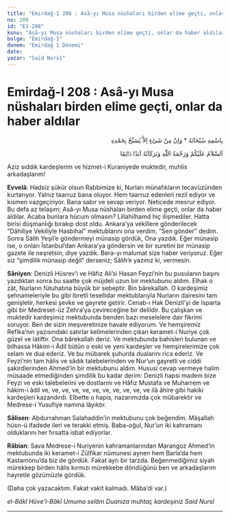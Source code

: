 ```yaml
---
title: "Emirdağ-I 208 : Asâ-yı Musa nüshaları birden elime geçti, onlar da haber aldılar"
no: 208
id: "E1-208"
konu: "Asâ-yı Musa nüshaları birden elime geçti, onlar da haber aldılar"
bolge: "Emirdağ-I"
donem: "Emirdağ 1 Dönemi"
date: 
yazar: "Said Nursî"
---
```


# Emirdağ-I 208 : Asâ-yı Musa nüshaları birden elime geçti, onlar da haber aldılar

<p class="arabic" dir="rtl" title="Meal: “Subhân Allah’ın adıyla” * “Hiçbir şey yoktur ki O'nu hamd ile tesbih etmesin” [İsrâ 17:44]">بِاسْمِهِ سُبْحَانَهُ * وَاِنْ مِنْ شَىْءٍ اِلاَّ يُسَبِّحُ بِحَمْدِهِ</p>

<p class="arabic" dir="rtl" title="Meal: “Allah’ın selâmı, rahmeti ve bereketleri, ebedî ve dâimî olarak üzerinize olsun.”">اَلسَّلاَمُ عَلَيْكُمْ وَرَحْمَةُ اللّٰهِ وَبَرَكَاتُهُ اَبَدًا دَائِمًا</p>

Aziz sıddık kardeşlerim ve hizmet-i Kuraniyede muktedir, muhlis arkadaşlarım!

**Evvelâ**: Hadsiz şükür olsun Rabbimize ki, Nurları münafıkların tecavüzünden kurtarıyor. Yalnız taarruz bana oluyor. Hem taarruz edenleri rezil ediyor ve kısmen vazgeçiriyor. Bana sabır ve sevap veriyor. Neticede mesrur ediyor. Bu defa az telaşım; Asâ-yı Musa nüshaları birden elime geçti, onlar da haber aldılar. Acaba bunlara hücum olmasın? Lillahilhamd hiç ilişmediler. Hatta birisi düşmanlığı bırakıp dost oldu. Ankara’ya vekillere gönderilecek “Dâhiliye Vekiliyle Hasbihal” mektublarını ona verdim. “Sen gönder” dedim. Sonra Sâlih Yeşil’e göndermeyi münasip gördük, Ona yazdık. Eğer münasip ise, o onları İstanbul’dan Ankara’ya göndersin ve bir suretini bir münasip gazete ile neşretsin, diye yazdık. Bera-yı malumat size haber veriyoruz. Eğer siz “şimdilik münasip değil” derseniz; Sâlih’e yazınız ki, vermesin.

**Sâniyen**: Denizli Hüsrev’i ve Hâfız Ali’si Hasan Feyzi’nin bu pusulanın başını yazdıktan sonra bu saatte çok müjdeli uzun bir mektubunu aldım. Elhak o zât, Nurların fütuhatına büyük bir sebeptir. Bin bârekallah. O kardeşimiz şehnameleriyle bu gibi ibretli tesellidar mektublarıyla Nurların dairesini tam genişletir, herkesi şevke ve gayrete getirir. Cenab-ı Hak Denizli’yi de Isparta gibi bir Medreset-üz Zehra’ya çevireceğine bir delildir. Bu çalışkan ve muktedir kardeşimiz mektubunda benden bazı meselelere dair fikrimi soruyor. Ben de sizin meşveretinize havale ediyorum. Ve hemşiremiz Refika’nın yazısındaki satırlar kelimelerinden çıkan keramet-i Nuriye çok güzel ve latiftir. Ona bârekallah deriz. Ve mektubunda bahisleri bulunan ve bilhassa Hâkim-i Âdil bütün o eski ve yeni kardeşler ve hemşirelerimize çok selam ve dua ederiz. Ve bu mübarek şuhurda dualarını rica ederiz. Ve Feyzi’nin tam hâlis ve sâdık talebelerinden ve Nur’un gayretli ve ciddi şakirdlerinden Ahmed’in bir mektubunu aldım. Hususi cevap vermeye halim müsaade etmediğinden şimdilik bu kadar derim: Denizli hapsi madem bize Feyzi ve eski talebelerini ve dostlarını ve Hâfız Mustafa ve Muharrem ve hâkim-i âdil ve, ve, ve, ve, ve, ve, ve, ve, ve, ve, ve ilâ âhire gibi hakiki kardeşleri kazandırdı. Elbette o hapis, nazarımızda çok mübarektir ve Medrese-i Yusufiye namına lâyıktır.

**Sâlisen**: Abdurrahman Salahaddin’in mektubunu çok beğendim. Mâşallah hüsn-ü ifadede ileri ve terakki etmiş. Baba-oğul, Nur’un iki kahramanı olduklarını her fırsatta isbat ediyorlar.

**Râbian**: Sava Medrese-i Nuriyenin kahramanlarından Marangoz Ahmed’in mektubunda iki keramet-i Zülfikar nümunesi aynen hem Barla’da hem Kastamonu’da biz de gördük. Fakat ayrı bir tarzda. Beğenmediğimiz siyah mürekkep birden hâlis kırmızı mürekkebe döndüğünü ben ve arkadaşlarım hayretle gözümüzle gördük.

(Daha çok yazacaktım. Fakat vakit kalmadı. Mâba’di var.)

*el-Bâkî Hüve’l-Bâkî*
*Umuma selâm*
*Duanıza muhtaç kardeşiniz*
*Said Nursî*

***
